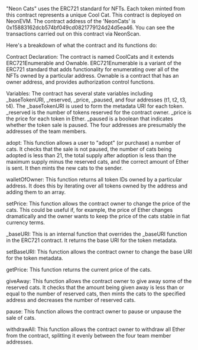 "Neon Cats" uses the ERC721 standard for NFTs. Each token minted from this contract represents a unique Cool Cat. This contract is deployed on NeonEVM. The contract address of the 'NeonCats' is 0x15883162dcb574bf049cd0821779124d24d5ea46. You can see the transactions carried out on this contract via NeonScan.

Here's a breakdown of what the contract and its functions do:

Contract Declaration: The contract is named CoolCats and it extends ERC721Enumerable and Ownable. ERC721Enumerable is a variant of the ERC721 standard that adds functionality for enumerating over all of the NFTs owned by a particular address. Ownable is a contract that has an owner address, and provides authorization control functions.

Variables: The contract has several state variables including _baseTokenURI, _reserved, _price, _paused, and four addresses (t1, t2, t3, t4). The _baseTokenURI is used to form the metadata URI for each token. _reserved is the number of tokens reserved for the contract owner. _price is the price for each token in Ether. _paused is a boolean that indicates whether the token sale is paused. The four addresses are presumably the addresses of the team members.

adopt: This function allows a user to "adopt" (or purchase) a number of cats. It checks that the sale is not paused, the number of cats being adopted is less than 21, the total supply after adoption is less than the maximum supply minus the reserved cats, and the correct amount of Ether is sent. It then mints the new cats to the sender.

walletOfOwner: This function returns all token IDs owned by a particular address. It does this by iterating over all tokens owned by the address and adding them to an array.

setPrice: This function allows the contract owner to change the price of the cats. This could be useful if, for example, the price of Ether changes dramatically and the owner wants to keep the price of the cats stable in fiat currency terms.

_baseURI: This is an internal function that overrides the _baseURI function in the ERC721 contract. It returns the base URI for the token metadata.

setBaseURI: This function allows the contract owner to change the base URI for the token metadata.

getPrice: This function returns the current price of the cats.

giveAway: This function allows the contract owner to give away some of the reserved cats. It checks that the amount being given away is less than or equal to the number of reserved cats, then mints the cats to the specified address and decreases the number of reserved cats.

pause: This function allows the contract owner to pause or unpause the sale of cats.

withdrawAll: This function allows the contract owner to withdraw all Ether from the contract, splitting it evenly between the four team member addresses.
